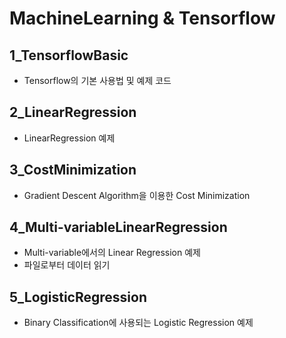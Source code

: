 # MachineLearning & Tensorflow

## 1_TensorflowBasic

- Tensorflow의 기본 사용법 및 예제 코드

## 2_LinearRegression

- LinearRegression 예제

## 3_CostMinimization

- Gradient Descent Algorithm을 이용한 Cost Minimization

## 4_Multi-variableLinearRegression

- Multi-variable에서의 Linear Regression 예제
- 파일로부터 데이터 읽기

## 5_LogisticRegression

- Binary Classification에 사용되는 Logistic Regression 예제
